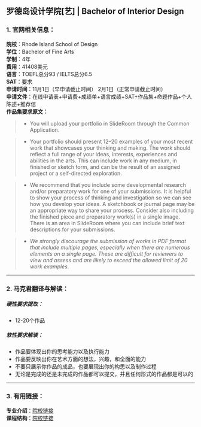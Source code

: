 ## 罗德岛设计学院[艺] | Bachelor of Interior Design


### 1. 官网相关信息：

**院校**：Rhode Island School of Design  
**学位**：Bachelor of Fine Arts   
**学制**：4年  
**费用**：41408美元  
**语言**：TOEFL总分93 / IELTS总分6.5  
**SAT**：要求    
**申请时间**：11月1日（早申请截止时间） 2月1日（正常申请截止时间）   
**申请文件**：在线申请表+申请费+成绩单+语言成绩+SAT+作品集+命题作品+个人陈述+推荐信  
**作品集要求原文：**   

> - You will upload your portfolio in SlideRoom through the Common Application.

> - Your portfolio should present 12–20 examples of your most recent work that showcases your thinking and making. The work should reflect a full range of your ideas, interests, experiences and abilities in the arts. This can include work in any medium, in finished or sketch form, and can be the result of an assigned project or a self-directed exploration.

> - We recommend that you include some developmental research and/or preparatory work for one of your submissions. It is helpful to show your process of thinking and investigation so we can see how you develop your ideas. A sketchbook or journal page may be an appropriate way to share your process. Consider also including the finished piece and preparatory work(s) in a single image. There is an area in SlideRoom where you can include brief text descriptions for your submissions.

> - *We strongly discourage the submission of works in PDF format that include multiple pages, especially when there are numerous elements on a single page. These are difficult for reviewers to view and assess and are likely to exceed the allowed limit of 20 work examples.*
  




---


### 2. 马克君翻译与解读：

##### 硬性要求提取：
- 12-20个作品


##### 软性要求解读：
- 作品要体现出你的思考能力以及执行能力
- 作品要反映出你在艺术方面的想法，兴趣，和全面的能力
- 不要只展示你作品的成品，也要展现出你的构思以及制作过程
- 无论是完成的还是未完成的作品都可以提交，并且任何形式的作品都是可以的


---


### 3. 有用链接：

**专业介绍**：[院校链接](http://www.scad.edu/academics/programs/interior-design)  
**课程结构**：[院校链接](http://www.scad.edu/academics/programs/interior-design/degrees/bfa)
